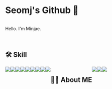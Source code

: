 # Seomj's Github 👋 
<div style="display:flex; flex-direction:row;">
  <p>
    Hello. I'm Minjae.
  </p>
</div><br>

  ## 🛠 Skill
  <div style="display:flex; flex-direction:row;">
    <img src="https://img.shields.io/badge/python-3776AB?style=for-the-badge&logo=python&logoColor=white">
    <img src="https://img.shields.io/badge/GNU Bash-4EAA25?style=for-the-badge&logo=GNU Bash&logoColor=white">
    <img src="https://img.shields.io/badge/linux-FCC624?style=for-the-badge&logo=linux&logoColor=black">
    <br>
    <img src="https://img.shields.io/badge/Amazon AWS-232F3E?style=for-the-badge&logo=Amazon AWS&logoColor=white">
    <img src="https://img.shields.io/badge/Docker-2496ED?style=for-the-badge&logo=Docker&logoColor=white">
    <img src="https://img.shields.io/badge/Kubernetes-326CE5?style=for-the-badge&logo=Kubernetes&logoColor=white">
    <img src="https://img.shields.io/badge/Jenkins-D24939?style=for-the-badge&logo=JEnkins&logoColor=white">
    <br>
    <img src="https://img.shields.io/badge/Jira-0052CC?style=for-the-badge&logo=Jira&logoColor=white">
    <img src="https://img.shields.io/badge/confluence-172B4D?style=for-the-badge&logo=confluence&logoColor=white">

<br><br>

  ## 🙋‍♀️ About ME
  <div style="display:flex; flex-direction:row;">
    <a href="https://seomj74.tistory.com/">
      <img src="https://img.shields.io/badge/Tistory-000000?style=flat-square&logo=Tistory&logoColor=White">
    </a>
    <a href="https://www.linkedin.com/in/minjae-seo-seomj/">
      <img src="https://img.shields.io/badge/LinkedIn-0A66C2?style=flat-square&logo=LinkedIn&logoColor=White">
    </a>
    <a href="mailto:smj100394@gmail.com">
      <img src="https://img.shields.io/badge/Gmail-d14836?style=flat-square&logo=Gmail&logoColor=white&link=smj100394@gmail.com"/>
    </a>
  </div>

<!--
[![seomj's GitHub stats](https://github-readme-stats.vercel.app/api?username=seomj)](https://github.com/anuraghazra/github-readme-stats)
-->


<!--
**seomj/seomj** is a ✨ _special_ ✨ repository because its `README.md` (this file) appears on your GitHub profile.

Here are some ideas to get you started:

- 🔭 I’m currently working on ...
- 🌱 I’m currently learning ...
- 👯 I’m looking to collaborate on ...
- 🤔 I’m looking for help with ...
- 💬 Ask me about ...
- 📫 How to reach me: ...
- 😄 Pronouns: ...
- ⚡ Fun fact: ...
-->
